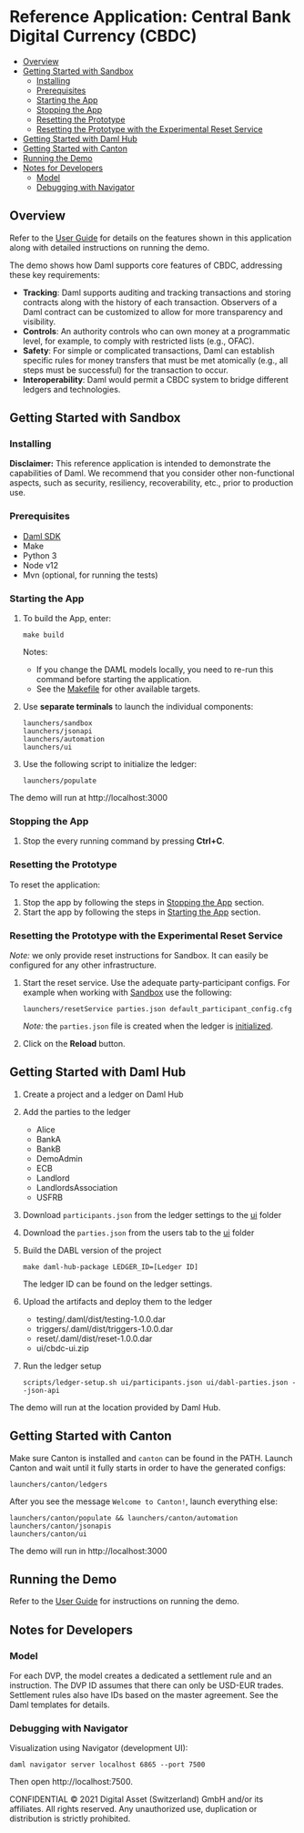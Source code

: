 # Reference Application: Central Bank Digital Currency (CBDC)

- [Overview](#overview)
- [Getting Started with Sandbox](#getting-started-with-sandbox)
  - [Installing](#installing)
  - [Prerequisites](#prerequisites)
  - [Starting the App](#starting-the-app)
  - [Stopping the App](#stopping-the-app)
  - [Resetting the Prototype](#resetting-the-prototype)
  - [Resetting the Prototype with the Experimental Reset Service](#resetting-the-prototype-with-the-experimental-reset-service)
- [Getting Started with Daml Hub](#getting-started-with-daml-hub)
- [Getting Started with Canton](#getting-started-with-canton)
- [Running the Demo](#running-the-demo)
- [Notes for Developers](#notes-for-developers)
  - [Model](#model)
  - [Debugging with Navigator](#debugging-with-navigator)

## Overview

Refer to the [User Guide] for details on the features shown in this application along with detailed instructions on running the demo.

The demo shows how Daml supports core features of CBDC, addressing these key requirements:
* **Tracking**: Daml supports auditing and tracking transactions and storing contracts along with the history of each transaction. Observers of a Daml contract can be customized to allow for more transparency and visibility.
* **Controls**: An authority controls who can own money at a programmatic level, for example, to comply with restricted lists (e.g., OFAC).
* **Safety**: For simple or complicated transactions, Daml can establish specific rules for money transfers that must be met atomically (e.g., all steps must be successful) for the transaction to occur.
* **Interoperability**: Daml would permit a CBDC system to bridge different ledgers and technologies.

## Getting Started with Sandbox

### Installing

**Disclaimer:** This reference application is intended to demonstrate the capabilities of Daml. We recommend that you consider other non-functional aspects, such as security, resiliency, recoverability, etc., prior to production use.

### Prerequisites
- [Daml SDK](https://docs.daml.com/)
- Make
- Python 3
- Node v12
- Mvn (optional, for running the tests)

### Starting the App

1. To build the App, enter:
   ```shell
   make build
   ```
   Notes:
   * If you change the DAML models locally, you need to re-run this command before starting the application.
   * See the [Makefile](Makefile) for other available targets.

1. Use **separate terminals** to launch the individual components:

   ```shell
   launchers/sandbox
   launchers/jsonapi
   launchers/automation
   launchers/ui
   ```

1. Use the following script to initialize the ledger:
   ```
   launchers/populate
   ```

The demo will run at http://localhost:3000

### Stopping the App

1. Stop the every running command by pressing **Ctrl+C**.

### Resetting the Prototype

To reset the application:
1.  Stop the app by following the steps in [Stopping the App](#stopping-the-app) section.
1.  Start the app by following the steps in [Starting the App](#starting-the-app) section.

### Resetting the Prototype with the Experimental Reset Service

*Note:* we only provide reset instructions for Sandbox. It can easily be configured for any other infrastructure.

1. Start the reset service.
   Use the adequate party-participant configs. For example when working with [Sandbox](#getting-started-with-daml-hub) use the following:
   ```
   launchers/resetService parties.json default_participant_config.cfg
   ```
   *Note:* the `parties.json` file is created when the ledger is [initialized](#starting-the-app).

2.  Click on the **Reload** button.


## Getting Started with Daml Hub

1. Create a project and a ledger on Daml Hub
2. Add the parties to the ledger
   - Alice
   - BankA
   - BankB
   - DemoAdmin
   - ECB
   - Landlord
   - LandlordsAssociation
   - USFRB
3. Download `participants.json` from the ledger settings to the [ui] folder
4. Download the `parties.json` from the users tab to the [ui] folder
5. Build the DABL version of the project
   ```shell
   make daml-hub-package LEDGER_ID=[Ledger ID]
   ```

    The ledger ID can be found on the ledger settings.
6. Upload the artifacts and deploy them to the ledger
   - testing/.daml/dist/testing-1.0.0.dar
   - triggers/.daml/dist/triggers-1.0.0.dar
   - reset/.daml/dist/reset-1.0.0.dar
   - ui/cbdc-ui.zip
7.  Run the ledger setup
    ```shell
    scripts/ledger-setup.sh ui/participants.json ui/dabl-parties.json --json-api
    ```

The demo will run at the location provided by Daml Hub.

## Getting Started with Canton

Make sure Canton is installed and `canton` can be found in the PATH.
Launch Canton and wait until it fully starts in order to have the generated configs:
```
launchers/canton/ledgers
```
After you see the message `Welcome to Canton!`, launch everything else:
```
launchers/canton/populate && launchers/canton/automation
launchers/canton/jsonapis
launchers/canton/ui
```
The demo will run in http://localhost:3000

## Running the Demo

Refer to the [User Guide] for instructions on running the demo.

## Notes for Developers

### Model
For each DVP, the model creates a dedicated a settlement rule and an instruction. The DVP ID assumes that there can only be USD-EUR trades. Settlement rules also have IDs based on the master agreement. See the Daml templates for details.

### Debugging with Navigator
Visualization using Navigator (development UI):
```
daml navigator server localhost 6865 --port 7500
```
Then open http://localhost:7500.


CONFIDENTIAL © 2021 Digital Asset (Switzerland) GmbH and/or its affiliates. All rights reserved.
Any unauthorized use, duplication or distribution is strictly prohibited.

[ui]: ui
[User Guide]: CBDC_Demo_User_Guide.pdf
